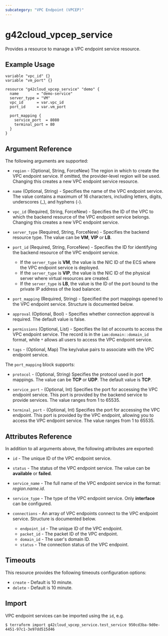 ```yaml
---
subcategory: "VPC Endpoint (VPCEP)"
---
```


# g42cloud_vpcep_service

Provides a resource to manage a VPC endpoint service resource.

## Example Usage

```hcl
variable "vpc_id" {}
variable "vm_port" {}

resource "g42cloud_vpcep_service" "demo" {
  name        = "demo-service"
  server_type = "VM"
  vpc_id      = var.vpc_id
  port_id     = var.vm_port

  port_mapping {
    service_port  = 8080
    terminal_port = 80
  }
}
```

## Argument Reference

The following arguments are supported:

* `region` - (Optional, String, ForceNew) The region in which to create the VPC endpoint service. If omitted, the
  provider-level region will be used. Changing this creates a new VPC endpoint service resource.

* `name` (Optional, String) - Specifies the name of the VPC endpoint service. The value contains a maximum of 16
  characters, including letters, digits, underscores (_), and hyphens (-).

* `vpc_id` (Required, String, ForceNew) - Specifies the ID of the VPC to which the backend resource of the VPC endpoint
  service belongs. Changing this creates a new VPC endpoint service.

* `server_type` (Required, String, ForceNew) - Specifies the backend resource type. The value can be **VM**, **VIP**
  or **LB**.

* `port_id` (Required, String, ForceNew) - Specifies the ID for identifying the backend resource of the VPC endpoint
  service.
  + If the `server_type` is **VM**, the value is the NIC ID of the ECS where the VPC endpoint service is deployed.
  + If the `server_type` is **VIP**, the value is the NIC ID of the physical server where virtual resources are
      created.
  + If the `server_type` is **LB**, the value is the ID of the port bound to the private IP address of the load
      balancer.

* `port_mapping` (Required, String) - Specified the port mappings opened to the VPC endpoint service. Structure is
  documented below.

* `approval` (Optional, Bool) - Specifies whether connection approval is required. The default value is false.

* `permissions` (Optional, List) - Specifies the list of accounts to access the VPC endpoint service. The record is in
  the `iam:domain::domain_id` format, while `*` allows all users to access the VPC endpoint service.

* `tags` - (Optional, Map) The key/value pairs to associate with the VPC endpoint service.

The `port_mapping` block supports:

* `protocol` - (Optional, String) Specifies the protocol used in port mappings. The value can be **TCP** or **UDP**. The
  default value is **TCP**.

* `service_port` - (Optional, Int) Specifies the port for accessing the VPC endpoint service. This port is provided by
  the backend service to provide services. The value ranges from 1 to 65535.

* `terminal_port` - (Optional, Int) Specifies the port for accessing the VPC endpoint. This port is provided by the VPC
  endpoint, allowing you to access the VPC endpoint service. The value ranges from 1 to 65535.

## Attributes Reference

In addition to all arguments above, the following attributes are exported:

* `id` - The unique ID of the VPC endpoint service.

* `status` - The status of the VPC endpoint service. The value can be **available** or **failed**.

* `service_name` - The full name of the VPC endpoint service in the format: *region.name.id*.

* `service_type` - The type of the VPC endpoint service. Only **interface** can be configured.

* `connections` - An array of VPC endpoints connect to the VPC endpoint service. Structure is documented below.
  + `endpoint_id` - The unique ID of the VPC endpoint.
  + `packet_id` - The packet ID of the VPC endpoint.
  + `domain_id` - The user's domain ID.
  + `status` - The connection status of the VPC endpoint.

## Timeouts

This resource provides the following timeouts configuration options:

* `create` - Default is 10 minute.
* `delete` - Default is 10 minute.

## Import

VPC endpoint services can be imported using the `id`, e.g.

```
$ terraform import g42cloud_vpcep_service.test_service 950cd3ba-9d0e-4451-97c1-3e97dd515d46
```
